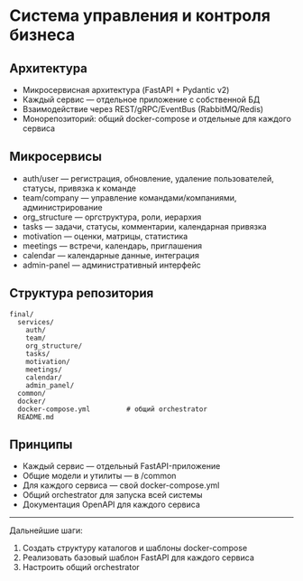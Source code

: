 # Система управления и контроля бизнеса

## Архитектура
- Микросервисная архитектура (FastAPI + Pydantic v2)
- Каждый сервис — отдельное приложение с собственной БД
- Взаимодействие через REST/gRPC/EventBus (RabbitMQ/Redis)
- Монорепозиторий: общий docker-compose и отдельные для каждого сервиса

## Микросервисы
- auth/user — регистрация, обновление, удаление пользователей, статусы, привязка к команде
- team/company — управление командами/компаниями, администрирование
- org_structure — оргструктура, роли, иерархия
- tasks — задачи, статусы, комментарии, календарная привязка
- motivation — оценки, матрицы, статистика
- meetings — встречи, календарь, приглашения
- calendar — календарные данные, интеграция
- admin-panel — административный интерфейс

## Структура репозитория
```
final/
  services/
    auth/
    team/
    org_structure/
    tasks/
    motivation/
    meetings/
    calendar/
    admin_panel/
  common/
  docker/
  docker-compose.yml         # общий orchestrator
  README.md
```

## Принципы
- Каждый сервис — отдельный FastAPI-приложение
- Общие модели и утилиты — в /common
- Для каждого сервиса — свой docker-compose.yml
- Общий orchestrator для запуска всей системы
- Документация OpenAPI для каждого сервиса

---

Дальнейшие шаги:
1. Создать структуру каталогов и шаблоны docker-compose
2. Реализовать базовый шаблон FastAPI для каждого сервиса
3. Настроить общий orchestrator 